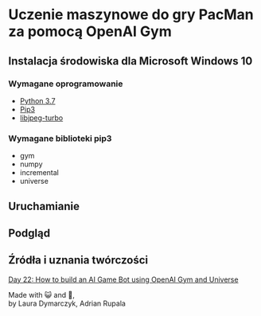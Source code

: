 # Uczenie maszynowe do gry PacMan za pomocą OpenAI Gym

## Instalacja środowiska dla Microsoft Windows 10
### Wymagane oprogramowanie
- [Python 3.7](https://python.org)
- [Pip3](https://pip.pypa.io/en/stable/installing/#do-i-need-to-install-pip)
- [libjpeg-turbo](https://sourceforge.net/projects/libjpeg-turbo/)

### Wymagane biblioteki pip3
- gym
- numpy
- incremental
- universe

## Uruchamianie

## Podgląd

## Źródła i uznania twórczości
[Day 22: How to build an AI Game Bot using OpenAI Gym and Universe
](https://medium.freecodecamp.org/how-to-build-an-ai-game-bot-using-openai-gym-and-universe-f2eb9bfbb40a)


Made with 😺 and 💝,  
by Laura Dymarczyk, Adrian Rupala
